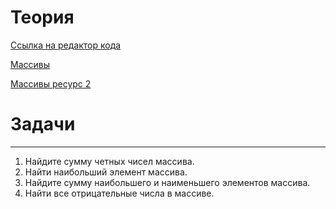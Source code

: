 # Теория

[Ссылка на редактор кода](https://www.onlinegdb.com/online_c++_compiler)

[Массивы](https://code-live.ru/post/cpp-arrays/)

[Массивы ресурс 2](https://metanit.com/cpp/tutorial/2.15.php)

# Задачи

---

1. Найдите сумму четных чисел массива.
2. Найти наибольший элемент массива.
3. Найдите сумму наибольшего и наименьшего элементов массива.
4. Найти все отрицательные числа в массиве.
